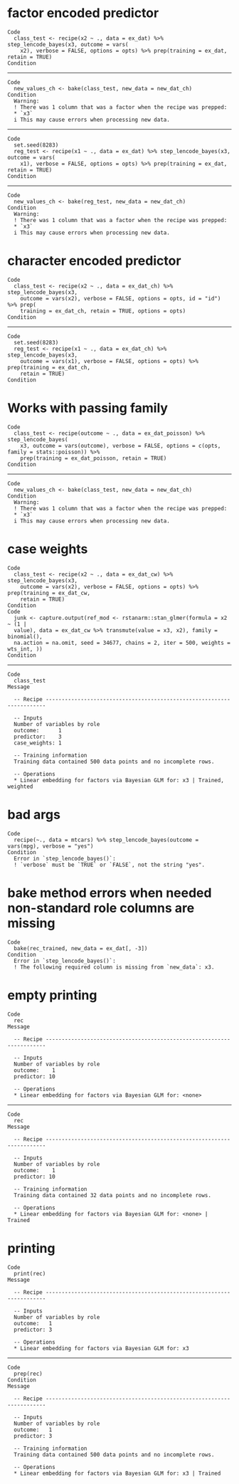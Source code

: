 # factor encoded predictor

    Code
      class_test <- recipe(x2 ~ ., data = ex_dat) %>% step_lencode_bayes(x3, outcome = vars(
        x2), verbose = FALSE, options = opts) %>% prep(training = ex_dat, retain = TRUE)
    Condition

---

    Code
      new_values_ch <- bake(class_test, new_data = new_dat_ch)
    Condition
      Warning:
      ! There was 1 column that was a factor when the recipe was prepped:
      * `x3`
      i This may cause errors when processing new data.

---

    Code
      set.seed(8283)
      reg_test <- recipe(x1 ~ ., data = ex_dat) %>% step_lencode_bayes(x3, outcome = vars(
        x1), verbose = FALSE, options = opts) %>% prep(training = ex_dat, retain = TRUE)
    Condition

---

    Code
      new_values_ch <- bake(reg_test, new_data = new_dat_ch)
    Condition
      Warning:
      ! There was 1 column that was a factor when the recipe was prepped:
      * `x3`
      i This may cause errors when processing new data.

# character encoded predictor

    Code
      class_test <- recipe(x2 ~ ., data = ex_dat_ch) %>% step_lencode_bayes(x3,
        outcome = vars(x2), verbose = FALSE, options = opts, id = "id") %>% prep(
        training = ex_dat_ch, retain = TRUE, options = opts)
    Condition

---

    Code
      set.seed(8283)
      reg_test <- recipe(x1 ~ ., data = ex_dat_ch) %>% step_lencode_bayes(x3,
        outcome = vars(x1), verbose = FALSE, options = opts) %>% prep(training = ex_dat_ch,
        retain = TRUE)
    Condition

# Works with passing family 

    Code
      class_test <- recipe(outcome ~ ., data = ex_dat_poisson) %>% step_lencode_bayes(
        x3, outcome = vars(outcome), verbose = FALSE, options = c(opts, family = stats::poisson)) %>%
        prep(training = ex_dat_poisson, retain = TRUE)
    Condition

---

    Code
      new_values_ch <- bake(class_test, new_data = new_dat_ch)
    Condition
      Warning:
      ! There was 1 column that was a factor when the recipe was prepped:
      * `x3`
      i This may cause errors when processing new data.

# case weights

    Code
      class_test <- recipe(x2 ~ ., data = ex_dat_cw) %>% step_lencode_bayes(x3,
        outcome = vars(x2), verbose = FALSE, options = opts) %>% prep(training = ex_dat_cw,
        retain = TRUE)
    Condition
    Code
      junk <- capture.output(ref_mod <- rstanarm::stan_glmer(formula = x2 ~ (1 |
      value), data = ex_dat_cw %>% transmute(value = x3, x2), family = binomial(),
      na.action = na.omit, seed = 34677, chains = 2, iter = 500, weights = wts_int, ))
    Condition

---

    Code
      class_test
    Message
      
      -- Recipe ----------------------------------------------------------------------
      
      -- Inputs 
      Number of variables by role
      outcome:      1
      predictor:    3
      case_weights: 1
      
      -- Training information 
      Training data contained 500 data points and no incomplete rows.
      
      -- Operations 
      * Linear embedding for factors via Bayesian GLM for: x3 | Trained, weighted

# bad args

    Code
      recipe(~., data = mtcars) %>% step_lencode_bayes(outcome = vars(mpg), verbose = "yes")
    Condition
      Error in `step_lencode_bayes()`:
      ! `verbose` must be `TRUE` or `FALSE`, not the string "yes".

# bake method errors when needed non-standard role columns are missing

    Code
      bake(rec_trained, new_data = ex_dat[, -3])
    Condition
      Error in `step_lencode_bayes()`:
      ! The following required column is missing from `new_data`: x3.

# empty printing

    Code
      rec
    Message
      
      -- Recipe ----------------------------------------------------------------------
      
      -- Inputs 
      Number of variables by role
      outcome:    1
      predictor: 10
      
      -- Operations 
      * Linear embedding for factors via Bayesian GLM for: <none>

---

    Code
      rec
    Message
      
      -- Recipe ----------------------------------------------------------------------
      
      -- Inputs 
      Number of variables by role
      outcome:    1
      predictor: 10
      
      -- Training information 
      Training data contained 32 data points and no incomplete rows.
      
      -- Operations 
      * Linear embedding for factors via Bayesian GLM for: <none> | Trained

# printing

    Code
      print(rec)
    Message
      
      -- Recipe ----------------------------------------------------------------------
      
      -- Inputs 
      Number of variables by role
      outcome:   1
      predictor: 3
      
      -- Operations 
      * Linear embedding for factors via Bayesian GLM for: x3

---

    Code
      prep(rec)
    Condition
    Message
      
      -- Recipe ----------------------------------------------------------------------
      
      -- Inputs 
      Number of variables by role
      outcome:   1
      predictor: 3
      
      -- Training information 
      Training data contained 500 data points and no incomplete rows.
      
      -- Operations 
      * Linear embedding for factors via Bayesian GLM for: x3 | Trained

